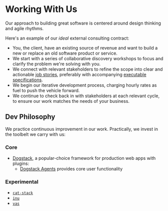 # Working With Us

Our approach to building great software is centered around design thinking and agile rhythms.

Here's an example of our _ideal_ external consulting contract:

- You, the client, have an existing source of revenue and want to build a new or replace an old software product or service.
- We start with a series of collaborative discovery workshops to focus and clarify the problem we're solving with you.
- We connect with relevant stakeholders to refine the scope into clear and actionable [job stories](https://jtbd.info/replacing-the-user-story-with-the-job-story-af7cdee10c27#.layvu3kpi), preferably with accompanying [executable specifications](http://www.agilemodeling.com/essays/executableSpecifications.htm).
- We begin our iterative development process, charging hourly rates as fuel to push the vehicle forward.
- We continue to check back in with stakeholders at each relevant cycle, to ensure our work matches the needs of your business.

## Dev Philosophy

We practice continuous improvement in our work. Practically, we invest in the toolbelt we carry with us:

### Core

- [Dogstack](https://dogstack.js.org/), a popular-choice framework for production web apps with plugins:
  - [Dogstack Agents](https://github.com/dogstack/dogstack-agents) provides core user functionality

### Experimental

- [`cat-stack`](https://github.com/enspiral-root-systems/cat-stack)
- [`inu`](https://github.com/ahdinosaur/inu)
- [`vas`](https://github.com/ahdinosaur/vas)